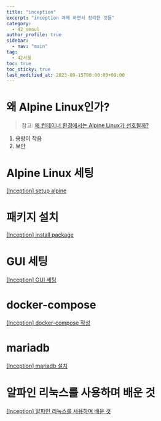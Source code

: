 ```yaml
---
title: "inception"
excerpt: "inception 과제 하면서 정리한 것들"
category: 
  - 42_seoul
author_profile: true
sidebar:
  - nav: "main" 
tag:
  - 42서울
toc: true
toc_sticky: true
last_modified_at: 2023-09-15T00:00:00+09:00
---
```


# 왜 Alpine Linux인가?
> 참고: [왜 컨테이너 환경에서는 Alpine Linux가 선호될까?](https://velog.io/@dry8r3ad/why-alpine-linux)

1. 용량이 작음
2. 보안

# Alpine Linux 세팅
[[Inception] setup alpine](/42_seoul/inception_setup_alpine/)

# 패키지 설치
[[Inception] install package](/42_seoul/inception_install_package/)

# GUI 세팅
[[Inception] GUI 세팅](/42_seoul/inception_gui/)

# docker-compose
[[Inception] docker-compose 작성](/42_seoul/inception_docker_compose/)

# mariadb
[[Inception] mariadb 설치](/42_seoul/inception_mariadb/)

# 알파인 리눅스를 사용하며 배운 것
[[Inception] 알파인 리눅스를 사용하며 배운 것](/42_seoul/learn_alpine/)
